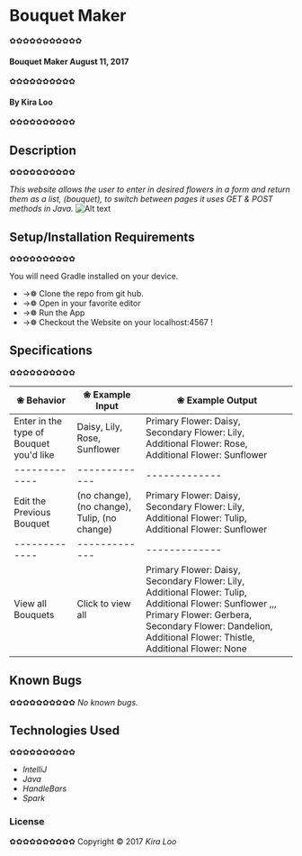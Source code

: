 # Bouquet Maker
✿✿✿✿✿✿✿✿✿✿✿

#### Bouquet Maker August 11, 2017
✿✿✿✿✿✿✿✿✿✿

#### By Kira Loo
✿✿✿✿✿✿✿✿✿✿

## Description
✿✿✿✿✿✿✿✿✿✿

_This website allows the user to enter in desired flowers in a form and return them as a list, (bouquet), to switch between pages it uses GET & POST methods in Java._
![Alt text](../images/screenshot.png)

## Setup/Installation Requirements
✿✿✿✿✿✿✿✿✿✿

You will need Gradle installed on your device.

* ->❁ Clone the repo from git hub.
* ->❁ Open in your favorite editor
* ->❁ Run the App
* ->❁ Checkout the Website on your localhost:4567 !

## Specifications
✿✿✿✿✿✿✿✿✿✿

| ❀ Behavior      | ❀ Example Input      | ❀ Example Output       |
| ------------- | ------------- | ------------- |
|Enter in the type of Bouquet you'd like | Daisy, Lily, Rose, Sunflower | Primary Flower: Daisy, Secondary Flower: Lily, Additional Flower: Rose, Additional Flower: Sunflower|
| ------------- | ------------- | ------------- |
|Edit the Previous Bouquet | (no change), (no change), Tulip, (no change)| Primary Flower: Daisy, Secondary Flower: Lily, Additional Flower: Tulip, Additional Flower: Sunflower|
| ------------- | ------------- | ------------- |
| View all Bouquets | Click to view all | Primary Flower: Daisy, Secondary Flower: Lily, Additional Flower: Tulip, Additional Flower: Sunflower ,,, Primary Flower: Gerbera, Secondary Flower: Dandelion, Additional Flower: Thistle, Additional Flower: None

## Known Bugs
✿✿✿✿✿✿✿✿✿✿
_No known bugs._

## Technologies Used
✿✿✿✿✿✿✿✿✿✿

* _IntelliJ_
* _Java_
* _HandleBars_
* _Spark_


### License
✿✿✿✿✿✿✿✿✿✿
Copyright &copy; 2017 _Kira Loo_
